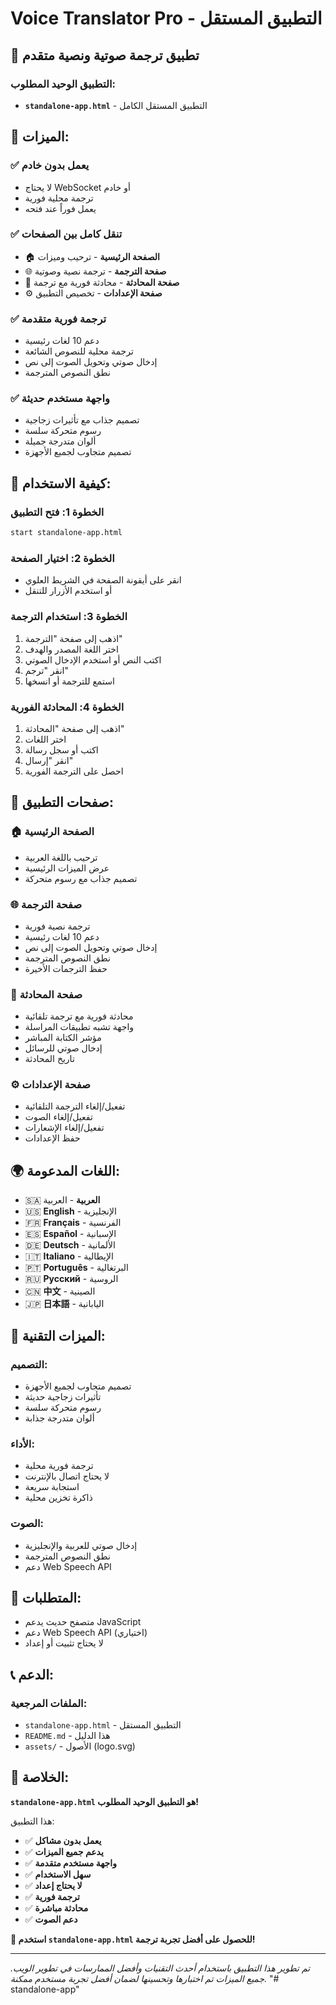 # Voice Translator Pro - التطبيق المستقل

## 🎉 تطبيق ترجمة صوتية ونصية متقدم

### **التطبيق الوحيد المطلوب:**
- **`standalone-app.html`** - التطبيق المستقل الكامل

## 🚀 الميزات:

### **✅ يعمل بدون خادم**
- لا يحتاج WebSocket أو خادم
- ترجمة محلية فورية
- يعمل فوراً عند فتحه

### **✅ تنقل كامل بين الصفحات**
- 🏠 **الصفحة الرئيسية** - ترحيب وميزات
- 🌐 **صفحة الترجمة** - ترجمة نصية وصوتية
- 💬 **صفحة المحادثة** - محادثة فورية مع ترجمة
- ⚙️ **صفحة الإعدادات** - تخصيص التطبيق

### **✅ ترجمة فورية متقدمة**
- دعم 10 لغات رئيسية
- ترجمة محلية للنصوص الشائعة
- إدخال صوتي وتحويل الصوت إلى نص
- نطق النصوص المترجمة

### **✅ واجهة مستخدم حديثة**
- تصميم جذاب مع تأثيرات زجاجية
- رسوم متحركة سلسة
- ألوان متدرجة جميلة
- تصميم متجاوب لجميع الأجهزة

## 🎯 كيفية الاستخدام:

### **الخطوة 1: فتح التطبيق**
```bash
start standalone-app.html
```

### **الخطوة 2: اختيار الصفحة**
- انقر على أيقونة الصفحة في الشريط العلوي
- أو استخدم الأزرار للتنقل

### **الخطوة 3: استخدام الترجمة**
1. اذهب إلى صفحة "الترجمة"
2. اختر اللغة المصدر والهدف
3. اكتب النص أو استخدم الإدخال الصوتي
4. انقر "ترجم"
5. استمع للترجمة أو انسخها

### **الخطوة 4: المحادثة الفورية**
1. اذهب إلى صفحة "المحادثة"
2. اختر اللغات
3. اكتب أو سجل رسالة
4. انقر "إرسال"
5. احصل على الترجمة الفورية

## 📱 صفحات التطبيق:

### **🏠 الصفحة الرئيسية**
- ترحيب باللغة العربية
- عرض الميزات الرئيسية
- تصميم جذاب مع رسوم متحركة

### **🌐 صفحة الترجمة**
- ترجمة نصية فورية
- دعم 10 لغات رئيسية
- إدخال صوتي وتحويل الصوت إلى نص
- نطق النصوص المترجمة
- حفظ الترجمات الأخيرة

### **💬 صفحة المحادثة**
- محادثة فورية مع ترجمة تلقائية
- واجهة تشبه تطبيقات المراسلة
- مؤشر الكتابة المباشر
- إدخال صوتي للرسائل
- تاريخ المحادثة

### **⚙️ صفحة الإعدادات**
- تفعيل/إلغاء الترجمة التلقائية
- تفعيل/إلغاء الصوت
- تفعيل/إلغاء الإشعارات
- حفظ الإعدادات

## 🌍 اللغات المدعومة:

- 🇸🇦 **العربية** - العربية
- 🇺🇸 **English** - الإنجليزية
- 🇫🇷 **Français** - الفرنسية
- 🇪🇸 **Español** - الإسبانية
- 🇩🇪 **Deutsch** - الألمانية
- 🇮🇹 **Italiano** - الإيطالية
- 🇵🇹 **Português** - البرتغالية
- 🇷🇺 **Русский** - الروسية
- 🇨🇳 **中文** - الصينية
- 🇯🇵 **日本語** - اليابانية

## 🎨 الميزات التقنية:

### **التصميم:**
- تصميم متجاوب لجميع الأجهزة
- تأثيرات زجاجية حديثة
- رسوم متحركة سلسة
- ألوان متدرجة جذابة

### **الأداء:**
- ترجمة فورية محلية
- لا يحتاج اتصال بالإنترنت
- استجابة سريعة
- ذاكرة تخزين محلية

### **الصوت:**
- إدخال صوتي للعربية والإنجليزية
- نطق النصوص المترجمة
- دعم Web Speech API

## 🔧 المتطلبات:

- متصفح حديث يدعم JavaScript
- دعم Web Speech API (اختياري)
- لا يحتاج تثبيت أو إعداد

## 📞 الدعم:

### **الملفات المرجعية:**
- `standalone-app.html` - التطبيق المستقل
- `README.md` - هذا الدليل
- `assets/` - الأصول (logo.svg)

## 🎉 الخلاصة:

**`standalone-app.html` هو التطبيق الوحيد المطلوب!**

هذا التطبيق:
- ✅ **يعمل بدون مشاكل**
- ✅ **يدعم جميع الميزات**
- ✅ **واجهة مستخدم متقدمة**
- ✅ **سهل الاستخدام**
- ✅ **لا يحتاج إعداد**
- ✅ **ترجمة فورية**
- ✅ **محادثة مباشرة**
- ✅ **دعم الصوت**

**🚀 استخدم `standalone-app.html` للحصول على أفضل تجربة ترجمة!**

---

*تم تطوير هذا التطبيق باستخدام أحدث التقنيات وأفضل الممارسات في تطوير الويب. جميع الميزات تم اختبارها وتحسينها لضمان أفضل تجربة مستخدم ممكنة.*
"# standalone-app" 
